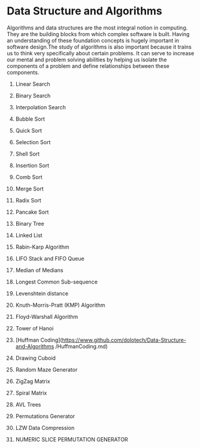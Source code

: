 # Data Structure and Algorithms

Algorithms and data structures are the most integral notion in computing. They are the building blocks from which complex software is built. Having an understanding of these foundation concepts is hugely important in software design.The study of algorithms is also important because it trains us to think very specifically about certain problems. It can serve to increase our mental and problem solving abilities by helping us isolate the components of a problem and define relationships between these components.

1. Linear Search

2. Binary Search

3. Interpolation Search

4. Bubble Sort

5. Quick Sort

6. Selection Sort

7. Shell Sort

8. Insertion Sort

9. Comb Sort

10. Merge Sort

11. Radix Sort

12. Pancake Sort

13. Binary Tree

14. Linked List

15. Rabin-Karp Algorithm

16. LIFO Stack and FIFO Queue

17. Median of Medians

18. Longest Common Sub-sequence

19. Levenshtein distance

20. Knuth-Morris-Pratt (KMP) Algorithm

21. Floyd-Warshall Algorithm

22. Tower of Hanoi

23. [Huffman Coding](https://www.github.com/dolotech/Data-Structure-and-Algorithms
/HuffmanCoding.md)

24. Drawing Cuboid

25. Random Maze Generator

26. ZigZag Matrix

27. Spiral Matrix

28. AVL Trees

29. Permutations Generator

30. LZW Data Compression

31. NUMERIC SLICE PERMUTATION GENERATOR
